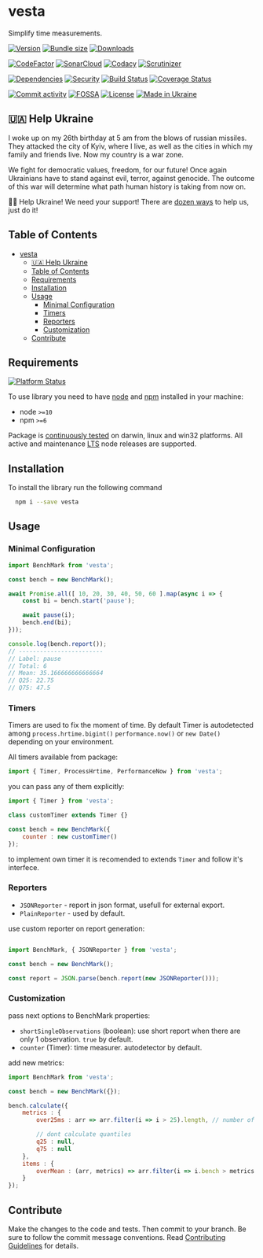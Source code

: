 # vesta
Simplify time measurements.

[![Version][badge-vers]][npm]
[![Bundle size][npm-size-badge]][npm-size-url]
[![Downloads][npm-downloads-badge]][npm]

[![CodeFactor][codefactor-badge]][codefactor-url]
[![SonarCloud][sonarcloud-badge]][sonarcloud-url]
[![Codacy][codacy-badge]][codacy-url]
[![Scrutinizer][scrutinizer-badge]][scrutinizer-url]

[![Dependencies][badge-deps]][npm]
[![Security][snyk-badge]][snyk-url]
[![Build Status][tests-badge]][tests-url]
[![Coverage Status][badge-coverage]][url-coverage]

[![Commit activity][commit-activity-badge]][github]
[![FOSSA][fossa-badge]][fossa-url]
[![License][badge-lic]][github]
[![Made in Ukraine][ukr-badge]][ukr-link]

## 🇺🇦 Help Ukraine
I woke up on my 26th birthday at 5 am from the blows of russian missiles. They attacked the city of Kyiv, where I live, as well as the cities in which my family and friends live. Now my country is a war zone. 

We fight for democratic values, freedom, for our future! Once again Ukrainians have to stand against evil, terror, against genocide. The outcome of this war will determine what path human history is taking from now on.

💛💙  Help Ukraine! We need your support! There are [dozen ways][ukr-link] to help us, just do it!

## Table of Contents
- [vesta](#vesta)
  - [🇺🇦 Help Ukraine](#-help-ukraine)
  - [Table of Contents](#table-of-contents)
  - [Requirements](#requirements)
  - [Installation](#installation)
  - [Usage](#usage)
    - [Minimal Configuration](#minimal-configuration)
    - [Timers](#timers)
    - [Reporters](#reporters)
    - [Customization](#customization)
  - [Contribute](#contribute)

## Requirements
[![Platform Status][node-ver-test-badge]][node-ver-test-url]

To use library you need to have [node](https://nodejs.org) and [npm](https://www.npmjs.com) installed in your machine:

* node `>=10`
* npm `>=6`

Package is [continuously tested][node-ver-test-url] on darwin, linux and win32 platforms. All active and maintenance [LTS](https://nodejs.org/en/about/releases/) node releases are supported.

## Installation

To install the library run the following command

```bash
  npm i --save vesta
```

## Usage


### Minimal Configuration
```javascript
import BenchMark from 'vesta';

const bench = new BenchMark();

await Promise.all([ 10, 20, 30, 40, 50, 60 ].map(async i => {
    const bi = bench.start('pause');

    await pause(i);
    bench.end(bi);
}));

console.log(bench.report());
// ------------------------
// Label: pause
// Total: 6
// Mean: 35.166666666666664
// Q25: 22.75
// Q75: 47.5

```

### Timers
Timers are used to fix the moment of time.
By default Timer is autodetected among  `process.hrtime.bigint()` `performance.now()` or `new Date()` depending on your environment.

All timers available from package:
```javascript
import { Timer, ProcessHrtime, PerformanceNow } from 'vesta';
```

you can pass any of them explicitly:
```javascript
import { Timer } from 'vesta';

class customTimer extends Timer {}

const bench = new BenchMark({
    counter : new customTimer()
});

```

to implement own timer it is recomended to  extends `Timer` and follow it's interfece.

### Reporters
  * `JSONReporter` - report in json format, usefull for external export.
  * `PlainReporter` - used by default.

use custom reporter on report generation:
```javascript

import BenchMark, { JSONReporter } from 'vesta';

const bench = new BenchMark();

const report = JSON.parse(bench.report(new JSONReporter()));

```

### Customization

pass next options to BenchMark properties:

* `shortSingleObservations` (boolean): use short report when there are only 1 observation. `true` by default.
* `counter` (Timer): time measurer. autodetector by default.


add new metrics:

```javascript
import BenchMark from 'vesta';

const bench = new BenchMark({});

bench.calculate({
    metrics : {
        over25ms : arr => arr.filter(i => i > 25).length, // number of benchmarks longer then 25ms,

        // dont calculate quantiles
        q25 : null,
        q75 : null
    },
    items : {
        overMean : (arr, metrics) => arr.filter(i => i.bench > metrics.mean).map(i => i.payload)
    }
});
```

## Contribute

Make the changes to the code and tests. Then commit to your branch. Be sure to follow the commit message conventions. Read [Contributing Guidelines](.github/CONTRIBUTING.md) for details.

[npm]: https://www.npmjs.com/package/vesta
[github]: https://github.com/pustovitDmytro/vesta
[coveralls]: https://coveralls.io/github/pustovitDmytro/vesta?branch=master
[badge-deps]: https://img.shields.io/librariesio/release/npm/vesta.svg
[badge-vers]: https://img.shields.io/npm/v/vesta.svg
[badge-lic]: https://img.shields.io/github/license/pustovitDmytro/vesta.svg
[badge-coverage]: https://coveralls.io/repos/github/pustovitDmytro/vesta/badge.svg?branch=master
[url-coverage]: https://coveralls.io/github/pustovitDmytro/vesta?branch=master

[snyk-badge]: https://snyk-widget.herokuapp.com/badge/npm/vesta/badge.svg
[snyk-url]: https://snyk.io/advisor/npm-package/vesta

[tests-badge]: https://img.shields.io/circleci/build/github/pustovitDmytro/vesta
[tests-url]: https://app.circleci.com/pipelines/github/pustovitDmytro/vesta

[codefactor-badge]: https://www.codefactor.io/repository/github/pustovitdmytro/vesta/badge
[codefactor-url]: https://www.codefactor.io/repository/github/pustovitdmytro/vesta

[commit-activity-badge]: https://img.shields.io/github/commit-activity/m/pustovitDmytro/vesta

[scrutinizer-badge]: https://scrutinizer-ci.com/g/pustovitDmytro/vesta/badges/quality-score.png?b=master
[scrutinizer-url]: https://scrutinizer-ci.com/g/pustovitDmytro/vesta/?branch=master

[codacy-badge]: https://app.codacy.com/project/badge/Grade/8667aa23afaa4725854f098c4b5e8890
[codacy-url]: https://www.codacy.com/gh/pustovitDmytro/vesta/dashboard?utm_source=github.com&amp;utm_medium=referral&amp;utm_content=pustovitDmytro/vesta&amp;utm_campaign=Badge_Grade

[sonarcloud-badge]: https://sonarcloud.io/api/project_badges/measure?project=pustovitDmytro_vesta&metric=alert_status
[sonarcloud-url]: https://sonarcloud.io/dashboard?id=pustovitDmytro_vesta

[npm-downloads-badge]: https://img.shields.io/npm/dw/vesta
[npm-size-badge]: https://img.shields.io/bundlephobia/min/vesta
[npm-size-url]: https://bundlephobia.com/result?p=vesta

[node-ver-test-badge]: https://github.com/pustovitDmytro/vesta/actions/workflows/npt.yml/badge.svg?branch=master
[node-ver-test-url]: https://github.com/pustovitDmytro/vesta/actions?query=workflow%3A%22Node.js+versions%22

[fossa-badge]: https://app.fossa.com/api/projects/custom%2B24828%2Fvesta.svg?type=shield
[fossa-url]: https://app.fossa.com/projects/custom%2B24828%2Fvesta?ref=badge_shield

[ukr-badge]: https://img.shields.io/badge/made_in-ukraine-ffd700.svg?labelColor=0057b7
[ukr-link]: https://war.ukraine.ua